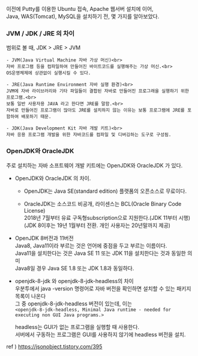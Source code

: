 이전에 Putty를 이용한 Ubuntu 접속, Apache 웹서버 설치에 이어,<br>
Java, WAS(Tomcat), MySQL을 설치하기 전, 몇 가지를 알아보았다.

### JVM / JDK / JRE 의 차이
범위로 볼 때, JDK > JRE > JVM

    - JVM(Java Virtual Machine 자바 가상 머신)<br>
    자바 프로그램 등을 컴파일하여 만들어진 바이트코드를 실행해주는 가상 머신.<br>
    OS운영체제에 상관없이 실행시킬 수 있다.

    - JRE(Java Runtime Environment 자바 실행 환경)<br>
    JVM에 자바 라이브러리와 기타 파일들이 결합된 자바로 만들어진 프로그래을 실행하기 위한 프로그램.<br>
    보통 일반 사용자용 JAVA 라고 한다면 JRE를 말함.<br>
    자바로 만들어진 프로그램이 많아도 JRE를 설치하지 않는 이유는 보통 프로그램에 JRE를 포함하여 배포하기 때문.

    - JDK(Java Development Kit 자바 개발 키트)<br>
    자바 응용 프로그램 개발을 위한 자바코드를 컴파일 및 디버깅하는 도구로 구성됨.

### OpenJDK와 OracleJDK
주로 설치하는 자바 소프트웨어 개발 키트에는 OpenJDK와 OracleJDK 가 있다.

- OpenJDK와 OracleJDK 의 차이.

   - OpenJDK는 Java SE(standard edition) 플랫폼의 오픈소스로 무료이다.

   - OracleJDK는 소스코드 비공개, 라이센스는 BCL(Oracle Binary Code License)<br>
  2018년 7월부터 유료 구독형subscription으로 지원한다.(JDK 11부터 시행)<br>
  (JDK 8이후는 19년 1월부터 전환. 개인 사용자는 20년말까지 제공)

- OpenJDK 8버전과 11버전<br>
Java8, Java11이라 부르는 것은 언어에 중점을 두고 부르는 이름이다.<br>
Java11을 설치한다는 것은 Java SE 11 또는 JDK 11을 설치한다는 것과 동일한 의미<br>
Java8일 경우 Java SE 1.8 또는 JDK 1.8과 동일하다.

- openjdk-8-jdk 와 openjdk-8-jdk-headless의 차이<br>
우분투에서 java -version 명령어로 자바 버전을 확인하면 설치할 수 있는 패키지 목록이 나온다<br>
그 중 openjdk-8-jdk-headless 버전이 있는데, 이는<br>
`<openjdk-8-jdk-headless, Minimal Java runtime - needed for executing non GUI Java programs.>`

    headless는 GUI가 없는 프로그램을 실행할 때 사용한다.<br>
    서버에서 구동하는 프로그램은 GUI를 사용하지 않기에 headless 버전을 설치.

ref ) https://jsonobject.tistory.com/395
